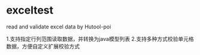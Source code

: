 # exceltest
read and validate excel data by Hutool-poi

1.支持指定行列范围读取数据，并转换为java模型列表
2.支持多种方式校验单元格数据，方便自定义扩展校验方式
